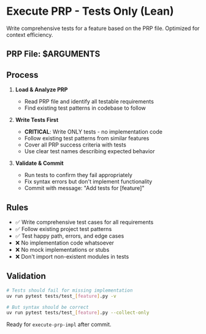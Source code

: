 # Execute PRP - Tests Only (Lean)

Write comprehensive tests for a feature based on the PRP file. Optimized for context efficiency.

## PRP File: $ARGUMENTS

## Process

1. **Load & Analyze PRP**
   - Read PRP file and identify all testable requirements
   - Find existing test patterns in codebase to follow

2. **Write Tests First**
   - **CRITICAL**: Write ONLY tests - no implementation code
   - Follow existing test patterns from similar features
   - Cover all PRP success criteria with tests
   - Use clear test names describing expected behavior

3. **Validate & Commit**
   - Run tests to confirm they fail appropriately 
   - Fix syntax errors but don't implement functionality
   - Commit with message: "Add tests for [feature]"

## Rules
- ✅ Write comprehensive test cases for all requirements
- ✅ Follow existing project test patterns
- ✅ Test happy path, errors, and edge cases
- ❌ No implementation code whatsoever
- ❌ No mock implementations or stubs
- ❌ Don't import non-existent modules in tests

## Validation
```bash
# Tests should fail for missing implementation
uv run pytest tests/test_[feature].py -v

# But syntax should be correct
uv run pytest tests/test_[feature].py --collect-only
```

Ready for `execute-prp-impl` after commit.